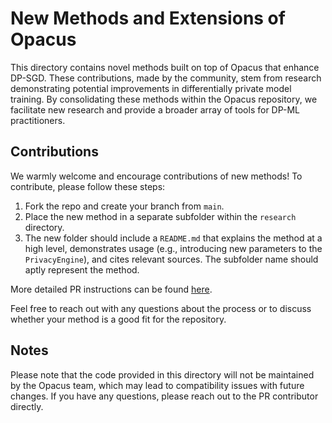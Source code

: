 # New Methods and Extensions of Opacus

This directory contains novel methods built on top of Opacus that enhance DP-SGD. These contributions, made by the community, stem from research demonstrating potential improvements in differentially private model training. By consolidating these methods within the Opacus repository, we facilitate new research and provide a broader array of tools for DP-ML practitioners.


## Contributions
We warmly welcome and encourage contributions of new methods! To contribute, please follow these steps:

1. Fork the repo and create your branch from `main`.
2. Place the new method in a separate subfolder within the `research` directory.
3. The new folder should include a `README.md` that explains the method at a high level, demonstrates usage (e.g., introducing new parameters to the `PrivacyEngine`), and cites relevant sources. The subfolder name should aptly represent the method.

More detailed PR instructions can be found [here](https://github.com/pytorch/opacus/blob/main/CONTRIBUTING.md).

Feel free to reach out with any questions about the process or to discuss whether your method is a good fit for the repository.

## Notes
Please note that the code provided in this directory will not be maintained by the Opacus team, which may lead to compatibility issues with future changes. If you have any questions, please reach out to the PR contributor directly.
